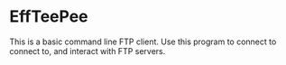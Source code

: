 # EffTeePee
This is a basic command line FTP client. Use this program to connect to connect to, and interact with FTP servers.
